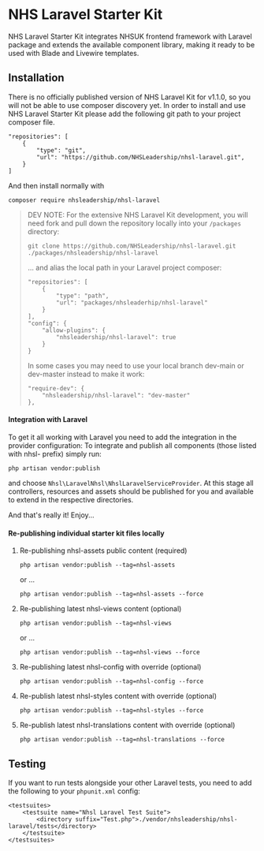 # NHS Laravel Starter Kit

NHS Laravel Starter Kit integrates NHSUK frontend framework with Laravel package and extends the available component library, making it ready to be used with Blade and Livewire templates.  

## Installation
There is no officially published version of NHS Laravel Kit for v1.1.0, so you will not be able to use composer discovery yet.
In order to install and use NHS Laravel Starter Kit please add the following git path to your project composer file.
```
"repositories": [
    {
        "type": "git",
        "url": "https://github.com/NHSLeadership/nhsl-laravel.git",
    }
]
```
And then install normally with 
```
composer require nhsleadership/nhsl-laravel
```

> DEV NOTE: For the extensive NHS Laravel Kit development, you will need fork and pull down the repository locally  into your `/packages` directory: 
> ```
> git clone https://github.com/NHSLeadership/nhsl-laravel.git ./packages/nhsleadership/nhsl-laravel
> ```
> ... and alias the local path in your Laravel project composer:
> ```
> "repositories": [
>     {
>         "type": "path",
>         "url": "packages/nhsleaderhip/nhsl-laravel"
>     }
> ],
> "config": {
>     "allow-plugins": {
>         "nhsleadership/nhsl-laravel": true
>     }
> }
> ```
> In some cases you may need to use your local branch dev-main or dev-master instead to make it work: 
> ```
> "require-dev": {
>     "nhsleadership/nhsl-laravel": "dev-master"
> },
> ```
   
#### Integration with Laravel

To get it all working with Laravel you need to add the integration in the provider configuration: 
To integrate and publish all components (those listed with nhsl- prefix) simply run:
```
php artisan vendor:publish
```
and choose `Nhsl\LaravelNhsl\NhslLaravelServiceProvider`. 
At this stage all controllers, resources and assets should be published for you and available to extend in the respective directories.

And that's really it! Enjoy...

#### Re-publishing individual starter kit files locally
   
1. Re-publishing nhsl-assets public content (required)
    ```
    php artisan vendor:publish --tag=nhsl-assets
    ```
    or ... 
    ```
    php artisan vendor:publish --tag=nhsl-assets --force
    ```
   
1. Re-publishing latest nhsl-views content (optional)
    ```
    php artisan vendor:publish --tag=nhsl-views
    ```
   or ... 
   ```
   php artisan vendor:publish --tag=nhsl-views --force
   ```
   
1. Re-publishing latest nhsl-config with override (optional)
    ```
    php artisan vendor:publish --tag=nhsl-config --force
    ```
      
1. Re-publish latest nhsl-styles content with override (optional)
    ```
    php artisan vendor:publish --tag=nhsl-styles --force
    ```
   
1. Re-publish latest nhsl-translations content with override (optional)
    ```
    php artisan vendor:publish --tag=nhsl-translations --force
    ```
      
## Testing
If you want to run tests alongside your other Laravel tests, you need to add the following to your `phpunit.xml` config:
```
<testsuites>
    <testsuite name="Nhsl Laravel Test Suite">
        <directory suffix="Test.php">./vendor/nhsleadership/nhsl-laravel/tests</directory>
    </testsuite>
</testsuites>
```


